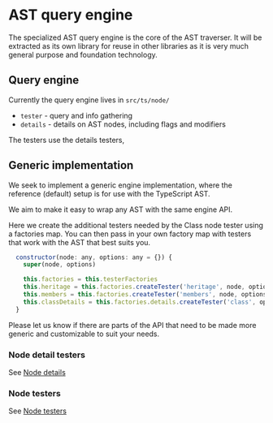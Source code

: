 # AST query engine

The specialized AST query engine is the core of the AST traverser.
It will be extracted as its own library for reuse in other libraries as it is very much general purpose and foundation technology.

## Query engine

Currently the query engine lives in `src/ts/node/`

- `tester` - query and info gathering
- `details` - details on AST nodes, including flags and modifiers

The testers use the details testers,

## Generic implementation

We seek to implement a generic engine implementation, where the reference (default) setup is for use with the TypeScript AST.

We aim to make it easy to wrap any AST with the same engine API.

Here we create the additional testers needed by the Class node tester using a factories map.
You can then pass in your own factory map with testers that work with the AST that best suits you.

```js
  constructor(node: any, options: any = {}) {
    super(node, options)

    this.factories = this.testerFactories
    this.heritage = this.factories.createTester('heritage', node, options)
    this.members = this.factories.createTester('members', node, options)
    this.classDetails = this.factories.details.createTester('class', options)
  }
```

Please let us know if there are parts of the API that need to be made more generic and customizable to suit your needs.

### Node detail testers

See [Node details](node-details.md)

### Node testers

See [Node testers](node-testers.md)

